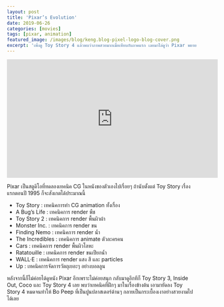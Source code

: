 ```yaml
---
layout: post
title: 'Pixar’s Evolution'
date: 2019-06-26
categories: [movies]
tags: [pixar, animation]
featured_image: /images/blog/keng.blog-pixel-logo-blog-cover.png
excerpt: 'เพิ่งดู Toy Story 4 แล้วพบว่าภาพสวยมากเมื่อเทียบกับภาคแรก เลยมาไล่ดูว่า Pixar พยายามทำเทคนิคทาง CG อะไรบ้างในอดีต จนทำให้ภาพในหนังสวยขึ้นเรื่อยๆ'
---
```


<p align="center">
<iframe width="560" height="315" src="https://www.youtube-nocookie.com/embed/qTPKGVrFtQU" frameborder="0" allow="accelerometer; autoplay; encrypted-media; gyroscope; picture-in-picture" allowfullscreen></iframe>
</p>

Pixar เป็นสตูดิโอที่ทดลองเทคนิค CG ในหนังของตัวเองไปเรื่อยๆ ถ้านับตั้งแต่ Toy Story เรื่องแรกตอนปี 1995 ก็จะสังเกตได้ประมาณนี้

- Toy Story : เทคนิคการทำ CG animation ทั้งเรื่อง
- A Bug’s Life : เทคนิคการ render พืช
- Toy Story 2 : เทคนิคการ render พื้นผิวผ้า
- Monster Inc. : เทคนิคการ render ขน
- Finding Nemo : เทคนิคการ render น้ำ
- The Incredibles : เทคนิคการ animate ตัวละครคน
- Cars : เทคนิคการ render พื้นผิวโลหะ
- Ratatouille : เทคนิคการ render ขนเปียกน้ำ
- WALL·E : เทคนิคการ render แสง สี และ particles
- Up : เทคนิคการจัดการวัตถุเยอะๆ อย่างบอลลูน

หลังจากนี้ก็ไม่ค่อยได้ดูหนัง Pixar อีกเพราะไม่ค่อยสนุก กลับมาดูอีกทีก็ Toy Story 3, Inside Out, Coco และ Toy Story 4 เลย พบว่าเทคนิคที่ฝึกๆ มาในเรื่องข้างต้น เอามายัดลง Toy Story 4 หมดจนทำให้ Bo Peep ที่เป็นปูนปลาสเตอร์ด้านๆ กลายเป็นกระเบื้องเงาอย่างสวยงามไปได้เลย